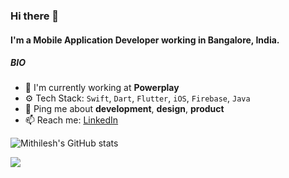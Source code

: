 ### Hi there 👋

#### I'm a Mobile Application Developer working in Bangalore, India.

##### BIO

- 🏢 I'm currently working at **Powerplay**
- ⚙️ Tech Stack: `Swift`, `Dart`, `Flutter`, `iOS`, `Firebase`, `Java`
- 💬 Ping me about **development**, **design**, **product**
- 📫 Reach me: [LinkedIn](https://www.linkedin.com/in/mithilesh-parmar-97395712b/)


![Mithilesh's GitHub stats](https://github-readme-stats.vercel.app/api?username=mithilesh-parmar&count_private=true&show_icons=true&theme=tokyonight)

<p></p>
<!-- Stats Dashboard -->
<img src = "https://github-readme-stats.vercel.app/api/top-langs/?username=mithilesh-parmar&langs_count=20&hide=jupyter%20notebook,scss,html,css,shell&theme=tokyonight">

</p>

